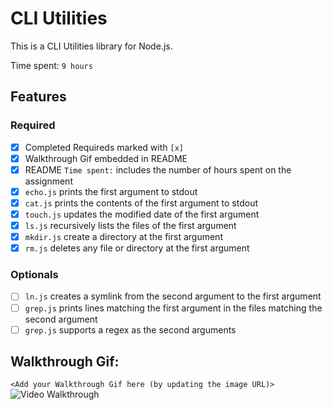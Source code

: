 # CLI Utilities

This is a CLI Utilities library for Node.js.

Time spent: `9 hours`

## Features

### Required

- [x] Completed Requireds marked with `[x]`
- [x] Walkthrough Gif embedded in README
- [x] README `Time spent:` includes the number of hours spent on the assignment
- [x] `echo.js` prints the first argument to stdout
- [x] `cat.js` prints the contents of the first argument to stdout
- [x] `touch.js` updates the modified date of the first argument
- [x] `ls.js` recursively lists the files of the first argument
- [x] `mkdir.js` create a directory at the first argument
- [x] `rm.js` deletes any file or directory at the first argument

### Optionals

- [ ] `ln.js` creates a symlink from the second argument to the first argument
- [ ] `grep.js` prints lines matching the first argument in the files matching the second argument
- [ ] `grep.js` supports a regex as the second arguments

## Walkthrough Gif:

`<Add your Walkthrough Gif here (by updating the image URL)>`
![Video Walkthrough](walkthrough.gif)
